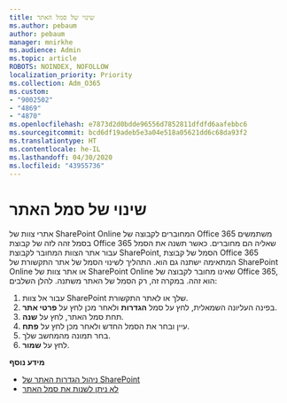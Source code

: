 ```yaml
---
title: שינוי של סמל האתר
ms.author: pebaum
author: pebaum
manager: mnirkhe
ms.audience: Admin
ms.topic: article
ROBOTS: NOINDEX, NOFOLLOW
localization_priority: Priority
ms.collection: Adm_O365
ms.custom:
- "9002502"
- "4869"
- "4870"
ms.openlocfilehash: e7873d2d0bdde96556d7852811dfdfd6aafebbc6
ms.sourcegitcommit: bcd6df19adeb5e3a04e518a05621dd6c68da93f2
ms.translationtype: HT
ms.contentlocale: he-IL
ms.lasthandoff: 04/30/2020
ms.locfileid: "43955736"
---
```

# <a name="change-site-logo"></a>שינוי של סמל האתר

אתרי צוות של SharePoint Online המחוברים לקבוצה של Office 365 משתמשים בסמל זהה לזה של קבוצת Office 365 שאליה הם מחוברים. כאשר תשנה את הסמל עבור אתר הצוות המחובר לקבוצת SharePoint, הסמל של קבוצת Office 365 המתאימה ישתנה גם הוא. התהליך לשינוי הסמל של אתר התקשורת של SharePoint Online או אתר צוות של SharePoint Online שאינו מחובר לקבוצה של Office 365, הוא זהה. במקרה זה, רק הסמל של האתר משתנה. להלן השלבים:

1. עבור אל צוות SharePoint שלך או לאתר התקשורת.
2. בפינה העליונה השמאלית, לחץ על סמל **הגדרות** ולאחר מכן לחץ על **פרטי אתר**.
3. תחת סמל האתר, לחץ על **שנה**.
4. עיין ובחר את הסמל החדש ולאחר מכן לחץ על **פתח**.
5. בחר תמונה מהמחשב שלך.
6. לחץ על **שמור**.

**מידע נוסף**

- [ניהול הגדרות האתר של SharePoint](https://support.office.com/article/manage-your-sharepoint-site-settings-8376034d-d0c7-446e-9178-6ab51c58df42)
- [לא ניתן לשנות את סמל האתר](https://docs.microsoft.com/sharepoint/troubleshoot/sites/error-when-changing-o365-site-logo)
